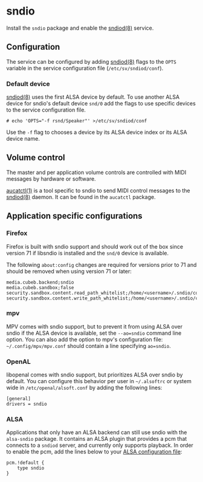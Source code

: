 # sndio

Install the `sndio` package and enable the
[sndiod(8)](https://man.voidlinux.org/sndiod.8) service.

## Configuration

The service can be configured by adding
[sndiod(8)](https://man.voidlinux.org/sndiod.8) flags to the `OPTS` variable in
the service configuration file (`/etc/sv/sndiod/conf`).

### Default device

[sndiod(8)](https://man.voidlinux.org/sndiod.8) uses the first ALSA device by
default. To use another ALSA device for sndio's default device `snd/0` add the
flags to use specific devices to the service configuration file.

```
# echo 'OPTS="-f rsnd/Speaker"' >/etc/sv/sndiod/conf
```

Use the `-f` flag to chooses a device by its ALSA device index or its ALSA
device name.

## Volume control

The master and per application volume controls are controlled with MIDI messages
by hardware or software.

[aucatctl(1)](https://man.voidlinux.org/aucatctl.1) is a tool specific to sndio
to send MIDI control messages to the
[sndiod(8)](https://man.voidlinux.org/sndiod.8) daemon. It can be found in the
`aucatctl` package.

## Application specific configurations

### Firefox

Firefox is built with sndio support and should work out of the box since version
71 if libsndio is installed and the `snd/0` device is available.

The following `about:config` changes are required for versions prior to 71 and
should be removed when using version 71 or later:

```
media.cubeb.backend;sndio
media.cubeb.sandbox;false
security.sandbox.content.read_path_whitelist;/home/<username>/.sndio/cookie
security.sandbox.content.write_path_whitelist;/home/<username>/.sndio/cookie
```

### mpv

MPV comes with sndio support, but to prevent it from using ALSA over sndio if
the ALSA device is available, set the `--ao=sndio` command line option. You can
also add the option to mpv's configuration file: `~/.config/mpv/mpv.conf` should
contain a line specifying `ao=sndio`.

### OpenAL

libopenal comes with sndio support, but prioritizes ALSA over sndio by default.
You can configure this behavior per user in `~/.alsoftrc` or system wide in
`/etc/openal/alsoft.conf` by adding the following lines:

```
[general]
drivers = sndio
```

### ALSA

Applications that only have an ALSA backend can still use sndio with the
`alsa-sndio` package. It contains an ALSA plugin that provides a pcm that
connects to a `sndiod` server, and currently only supports playback. In order to
enable the pcm, add the lines below to your [ALSA configuration
file](./alsa.md#configuration):

```
pcm.!default {
	type sndio
}
```

